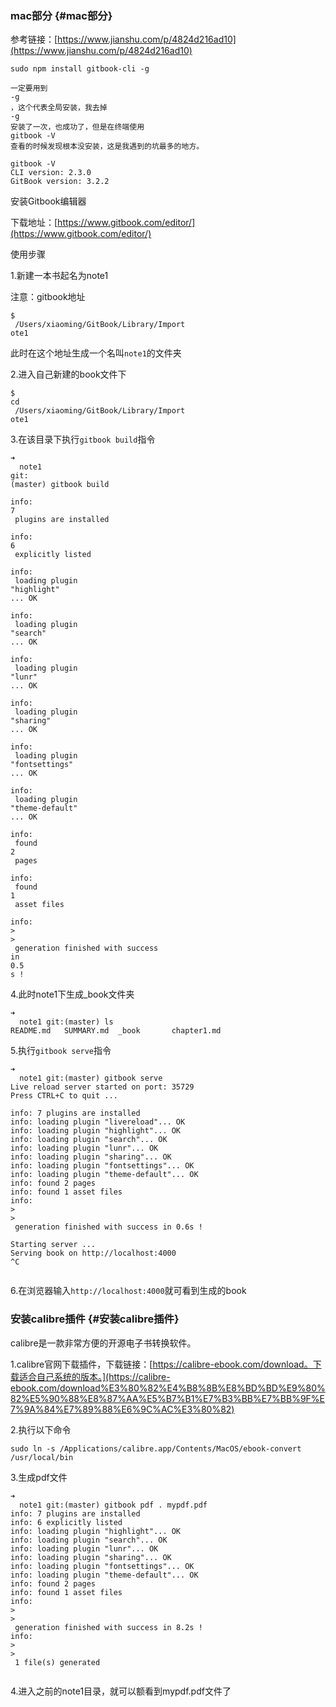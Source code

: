 ### mac部分 {#mac部分}

参考链接：[https://www.jianshu.com/p/4824d216ad10](https://www.jianshu.com/p/4824d216ad10)

```
sudo npm install gitbook-cli -g

```

```
一定要用到
-g
，这个代表全局安装，我去掉
-g
安装了一次，也成功了，但是在终端使用
gitbook -V
查看的时候发现根本没安装，这是我遇到的坑最多的地方。
```

```
gitbook -V
CLI version: 2.3.0
GitBook version: 3.2.2

```

安装Gitbook编辑器

下载地址：[https://www.gitbook.com/editor/](https://www.gitbook.com/editor/)

使用步骤

1.新建一本书起名为note1

注意：gitbook地址

```
$
 /Users/xiaoming/GitBook/Library/Import
ote1
```

此时在这个地址生成一个名叫`note1`的文件夹

2.进入自己新建的book文件下

```
$
cd
 /Users/xiaoming/GitBook/Library/Import
ote1
```

3.在该目录下执行`gitbook build`指令

```
➜
  note1 
git:
(master) gitbook build

info:
7
 plugins are installed 

info:
6
 explicitly listed 

info:
 loading plugin 
"highlight"
... OK 

info:
 loading plugin 
"search"
... OK 

info:
 loading plugin 
"lunr"
... OK 

info:
 loading plugin 
"sharing"
... OK 

info:
 loading plugin 
"fontsettings"
... OK 

info:
 loading plugin 
"theme-default"
... OK 

info:
 found 
2
 pages 

info:
 found 
1
 asset files 

info:
>
>
 generation finished with success 
in
0.5
s ! 

```

4.此时note1下生成\_book文件夹

```
➜
  note1 git:(master) ls
README.md   SUMMARY.md  _book       chapter1.md

```

5.执行`gitbook serve`指令

```
➜
  note1 git:(master) gitbook serve
Live reload server started on port: 35729
Press CTRL+C to quit ...

info: 7 plugins are installed 
info: loading plugin "livereload"... OK 
info: loading plugin "highlight"... OK 
info: loading plugin "search"... OK 
info: loading plugin "lunr"... OK 
info: loading plugin "sharing"... OK 
info: loading plugin "fontsettings"... OK 
info: loading plugin "theme-default"... OK 
info: found 2 pages 
info: found 1 asset files 
info: 
>
>
 generation finished with success in 0.6s ! 

Starting server ...
Serving book on http://localhost:4000
^C


```

6.在浏览器输入`http://localhost:4000`就可看到生成的book

### 安装calibre插件 {#安装calibre插件}

calibre是一款非常方便的开源电子书转换软件。

1.calibre官网下载插件，下载链接：[https://calibre-ebook.com/download。下载适合自己系统的版本。](https://calibre-ebook.com/download%E3%80%82%E4%B8%8B%E8%BD%BD%E9%80%82%E5%90%88%E8%87%AA%E5%B7%B1%E7%B3%BB%E7%BB%9F%E7%9A%84%E7%89%88%E6%9C%AC%E3%80%82)

2.执行以下命令

```
sudo ln -s /Applications/calibre.app/Contents/MacOS/ebook-convert /usr/local/bin

```

3.生成pdf文件

```
➜
  note1 git:(master) gitbook pdf . mypdf.pdf
info: 7 plugins are installed 
info: 6 explicitly listed 
info: loading plugin "highlight"... OK 
info: loading plugin "search"... OK 
info: loading plugin "lunr"... OK 
info: loading plugin "sharing"... OK 
info: loading plugin "fontsettings"... OK 
info: loading plugin "theme-default"... OK 
info: found 2 pages 
info: found 1 asset files 
info: 
>
>
 generation finished with success in 8.2s ! 
info: 
>
>
 1 file(s) generated


```

4.进入之前的note1目录，就可以额看到mypdf.pdf文件了

